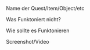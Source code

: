 Name der Quest/Item/Object/etc

Was Funktoniert nicht?

Wie sollte es Funktonieren

Screenshot/Video
